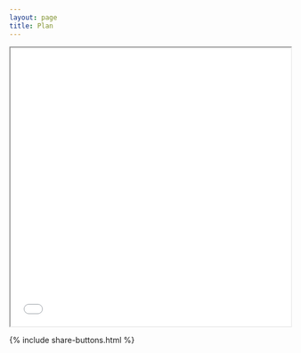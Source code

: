 ```yaml
---
layout: page
title: Plan
---
```


<iframe src="/pdfs/actual/degenerate.pdf#toolbar=0" width="100%" height="500px">
</iframe>

{% include share-buttons.html %}
